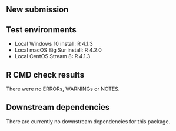 ## New submission

## Test environments
* Local Windows 10 install: R 4.1.3
* Local macOS Big Sur install: R 4.2.0
* Local CentOS Stream 8: R 4.1.3

## R CMD check results
There were no ERRORs, WARNINGs or NOTES.

## Downstream dependencies
There are currently no downstream dependencies for this package.
